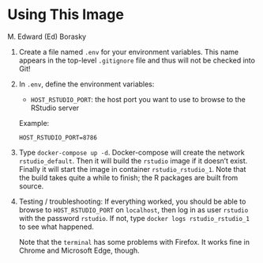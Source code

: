 Using This Image
================
M. Edward (Ed) Borasky

1.  Create a file named `.env` for your environment variables. This name
    appears in the top-level `.gitignore` file and thus will not be
    checked into Git\!

2.  In `.env`, define the environment variables:
    
      - `HOST_RSTUDIO_PORT`: the host port you want to use to browse to
        the RStudio server
    
    Example:
    
        HOST_RSTUDIO_PORT=8786

3.  Type `docker-compose up -d`. Docker-compose will create the network
    `rstudio_default`. Then it will build the `rstudio` image if it
    doesn’t exist. Finally it will start the image in container
    `rstudio_rstudio_1`. Note that the build takes quite a while to
    finish; the R packages are built from source.

4.  Testing / troubleshooting: If everything worked, you should be able
    to browse to `HOST_RSTUDIO_PORT` on `localhost`, then log in as user
    `rstudio` with the password `rstudio`. If not, type `docker logs
    rstudio_rstudio_1` to see what happened.
    
    Note that the `terminal` has some problems with Firefox. It works
    fine in Chrome and Microsoft Edge, though.
